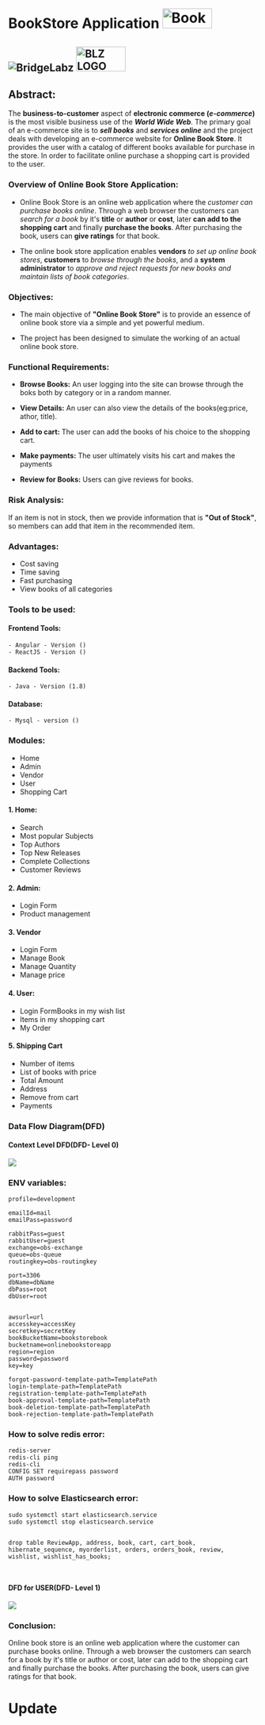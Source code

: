 # BookStore Application  <img src="https://user-images.githubusercontent.com/50637297/83944429-1486ff00-a821-11ea-8aea-0714d852214d.png" alt="BookStore LOGO" width="100" height="40">

## ![BridgeLabz](https://bridgelabz.com/) <img src="https://user-images.githubusercontent.com/50637297/83942283-d1706000-a80f-11ea-99fb-6c26326a7602.png" alt="BLZ LOGO" width="100" height="50">


## Abstract:

The **business-to-customer** aspect of **electronic commerce (_e-commerce_)** is the most visible business use of the ***World Wide Web***. The primary goal of an e-commerce site is to ***sell books*** and ***services online*** and the project deals with developing an e-commerce website for **Online Book Store**. It provides the user with a catalog of different books available for purchase in the store. In order to facilitate online purchase a shopping cart is provided to the user.


### Overview of Online Book Store Application:

- Online Book Store is an online web application where the _customer can purchase books online_. Through a web browser the customers can _search for a book_ by it's **title** or **author** or **cost**, later **can add to the shopping cart** and finally **purchase the books**. After purchasing the book, users can **give ratings** for that book.

- The online book store application enables **vendors** _to set up online book stores_, **customers** to _browse through the books_, and a **system administrator** to _approve and reject requests for new books and maintain lists of book categories_.


### Objectives:

- The main objective of **"Online Book Store"** is to provide an essence of online book store via a simple and yet powerful medium.

- The project has been designed to simulate the working of an actual online book store.


### Functional Requirements:

- **Browse Books:** An user logging into the site can browse through the boks both by category or in a random manner.

- **View Details:** An user can also view the details of the books(eg:price, athor, title).

- **Add to cart:** The user can add the books of his choice to the shopping cart.

- **Make payments:** The user ultimately visits his cart and makes the payments

- **Review for Books:** Users can give reviews for books.


### Risk Analysis:

If an item is not in stock, then we provide information that is **"Out of Stock"**, so members can add that item in the recommended item.


### Advantages:
- Cost saving
- Time saving
- Fast purchasing
- View books of all categories


### Tools to be used:

#### Frontend Tools:

```
- Angular - Version ()
- ReactJS - Version ()
```

#### Backend Tools:
```
- Java - Version (1.8)
```

#### Database:
```
- Mysql - version ()
```


### Modules:

- Home
- Admin
- Vendor
- User
- Shopping Cart

#### 1. Home:
 - Search
 - Most popular Subjects
 - Top Authors
 - Top New Releases
 - Complete Collections
 - Customer Reviews

#### 2. Admin:
  - Login Form
  - Product management

#### 3. Vendor
  - Login Form
  - Manage Book
  - Manage Quantity
  - Manage price

#### 4. User:
  - Login FormBooks in my wish list
  - Items in my shopping cart
  - My Order

#### 5. Shipping Cart
  - Number of items
  - List of books with price
  - Total Amount
  - Address
  - Remove from cart
  - Payments


### Data Flow Diagram(DFD)

#### Context Level DFD(DFD- Level 0)

![](https://user-images.githubusercontent.com/50637297/83981249-d6313300-a939-11ea-9de2-819b041d532b.jpg)


### ENV variables:

```
profile=development

emailId=mail
emailPass=password

rabbitPass=guest
rabbitUser=guest
exchange=obs-exchange
queue=obs-queue
routingkey=obs-routingkey

port=3306
dbName=dbName
dbPass=root
dbUser=root


awsurl=url
accesskey=accessKey
secretkey=secretKey
bookBucketName=bookstorebook
bucketname=onlinebookstoreapp
region=region
password=password
key=key

forgot-password-template-path=TemplatePath
login-template-path=TemplatePath
registration-template-path=TemplatePath
book-approval-template-path=TemplatePath
book-deletion-template-path=TemplatePath
book-rejection-template-path=TemplatePath
```

### How to solve redis error:

```
redis-server
redis-cli ping
redis-cli
CONFIG SET requirepass password
AUTH password 
```
### How to solve Elasticsearch error:

```
sudo systemctl start elasticsearch.service
sudo systemctl stop elasticsearch.service


drop table ReviewApp, address, book, cart, cart_book, hibernate_sequence, myorderlist, orders, orders_book, review,  wishlist, wishlist_has_books;



```
#### DFD for USER(DFD- Level 1)

![](https://user-images.githubusercontent.com/50637297/83981250-d7faf680-a939-11ea-8949-0e0003925830.jpg)


### Conclusion:
Online book store is an online web application where the customer can purchase books online. Through a web browser the customers can search for a book by it's title or author or cost, later can add to the shopping cart and finally purchase the books. After purchasing the book, users can give ratings for that book.


# Update
